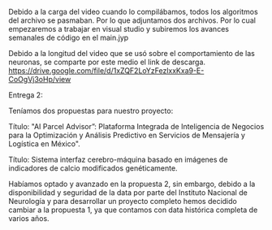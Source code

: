 Debido a la carga del video cuando lo compilábamos, todos los algoritmos del archivo se pasmaban. Por lo que adjuntamos dos archivos.
Por lo cual empezaremos a trabajar en visual studio y subiremos los avances semanales de código en el main.jyp


Debido a la longitud del video que se usó sobre el comportamiento de las neuronas, se comparte por este medio el link de descarga.
https://drive.google.com/file/d/1xZQF2LoYzFezlxxKxa9-E-CoOgVj3oHp/view

Entrega 2:

Teníamos dos propuestas para nuestro proyecto:

Título: "AI Parcel Advisor”: Plataforma Integrada de Inteligencia de Negocios para la Optimización y Análisis Predictivo en Servicios de Mensajería y Logística en México".

Título: Sistema interfaz cerebro-máquina basado en imágenes de indicadores de calcio modificados genéticamente.

Habíamos optado y avanzado en la propuesta 2, sin embargo, debido a la disponibilidad y seguridad de la data por parte del Instituto Nacional de Neurología y para desarrollar un proyecto completo hemos decidido cambiar a la propuesta 1, ya que contamos con data histórica completa de varios años.
